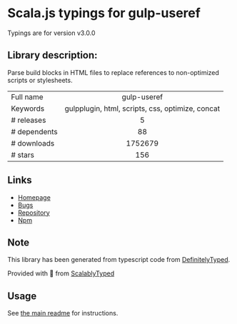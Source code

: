 
# Scala.js typings for gulp-useref

Typings are for version v3.0.0

## Library description:
Parse build blocks in HTML files to replace references to non-optimized scripts or stylesheets.

|                    |                 |
| ------------------ | :-------------: |
| Full name          | gulp-useref |
| Keywords           | gulpplugin, html, scripts, css, optimize, concat |
| # releases         | 5 |
| # dependents       | 88 |
| # downloads        | 1752679 |
| # stars            | 156 |

## Links
- [Homepage](https://github.com/jonkemp/gulp-useref#readme)
- [Bugs](https://github.com/jonkemp/gulp-useref/issues)
- [Repository](https://github.com/jonkemp/gulp-useref)
- [Npm](https://www.npmjs.com/package/gulp-useref)
    


## Note
This library has been generated from typescript code from [DefinitelyTyped](https://definitelytyped.org).

Provided with :purple_heart: from [ScalablyTyped](https://github.com/oyvindberg/ScalablyTyped)

## Usage
See [the main readme](../../readme.md) for instructions.


